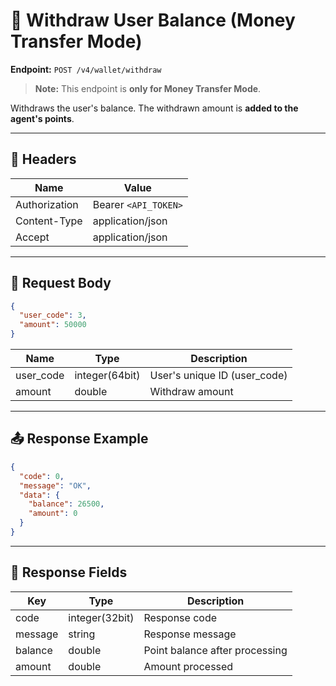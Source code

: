 # 💸 Withdraw User Balance (Money Transfer Mode)

**Endpoint:** `POST /v4/wallet/withdraw`  

> **Note:** This endpoint is **only for Money Transfer Mode**.  

Withdraws the user's balance. The withdrawn amount is **added to the agent's points**.

---

## 🔑 Headers

| Name          | Value                  |
|---------------|-----------------------|
| Authorization | Bearer `<API_TOKEN>`  |
| Content-Type  | application/json      |
| Accept        | application/json      |

---

## 📝 Request Body

```json
{
  "user_code": 3,
  "amount": 50000
}
````

| Name      | Type           | Description                  |
| --------- | -------------- | ---------------------------- |
| user_code | integer(64bit) | User's unique ID (user_code) |
| amount    | double         | Withdraw amount              |

---

## 📤 Response Example

```json
{
  "code": 0,
  "message": "OK",
  "data": {
    "balance": 26500,
    "amount": 0
  }
}
```

---

## 📌 Response Fields

| Key     | Type           | Description                    |
| ------- | -------------- | ------------------------------ |
| code    | integer(32bit) | Response code                  |
| message | string         | Response message               |
| balance | double         | Point balance after processing |
| amount  | double         | Amount processed               |

